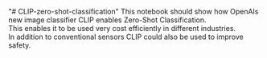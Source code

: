 "# CLIP-zero-shot-classification" 
This notebook should show how OpenAIs new image classifier CLIP enables Zero-Shot Classification.  
This enables it to be used very cost efficiently in different industries.  
In addition to conventional sensors CLIP could also be used to improve safety.  
